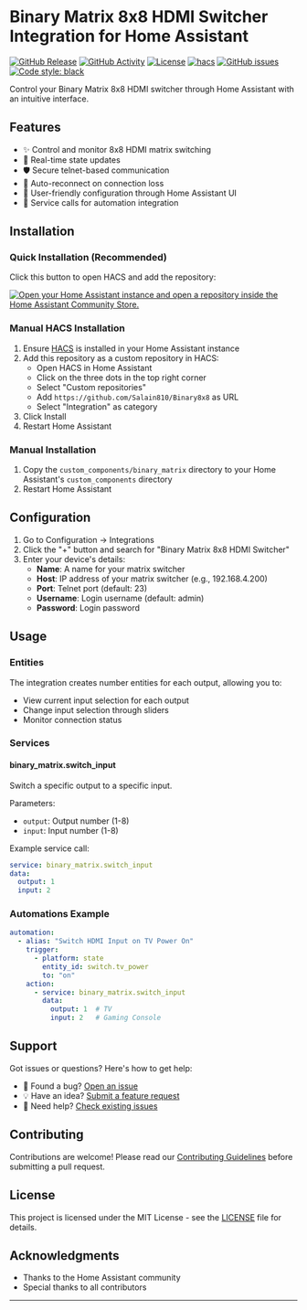 # Binary Matrix 8x8 HDMI Switcher Integration for Home Assistant

[![GitHub Release][releases-shield]][releases]
[![GitHub Activity][commits-shield]][commits]
[![License][license-shield]](LICENSE)
[![hacs][hacsbadge]][hacs]
[![GitHub issues](https://img.shields.io/github/issues/Salain810/Binary8x8)](https://github.com/Salain810/Binary8x8/issues)
[![Code style: black](https://img.shields.io/badge/code%20style-black-000000.svg)](https://github.com/psf/black)

Control your Binary Matrix 8x8 HDMI switcher through Home Assistant with an intuitive interface.

## Features

- ✨ Control and monitor 8x8 HDMI matrix switching
- 🔄 Real-time state updates
- 🛡️ Secure telnet-based communication
- 🔌 Auto-reconnect on connection loss
- 🎯 User-friendly configuration through Home Assistant UI
- 🤖 Service calls for automation integration

## Installation

### Quick Installation (Recommended)

Click this button to open HACS and add the repository:

[![Open your Home Assistant instance and open a repository inside the Home Assistant Community Store.][add-repo-shield]][add-repo]

### Manual HACS Installation

1. Ensure [HACS](https://hacs.xyz) is installed in your Home Assistant instance
2. Add this repository as a custom repository in HACS:
   - Open HACS in Home Assistant
   - Click on the three dots in the top right corner
   - Select "Custom repositories"
   - Add `https://github.com/Salain810/Binary8x8` as URL
   - Select "Integration" as category
3. Click Install
4. Restart Home Assistant

### Manual Installation

1. Copy the `custom_components/binary_matrix` directory to your Home Assistant's `custom_components` directory
2. Restart Home Assistant

## Configuration

1. Go to Configuration -> Integrations
2. Click the "+" button and search for "Binary Matrix 8x8 HDMI Switcher"
3. Enter your device's details:
   - **Name**: A name for your matrix switcher
   - **Host**: IP address of your matrix switcher (e.g., 192.168.4.200)
   - **Port**: Telnet port (default: 23)
   - **Username**: Login username (default: admin)
   - **Password**: Login password

## Usage

### Entities

The integration creates number entities for each output, allowing you to:
- View current input selection for each output
- Change input selection through sliders
- Monitor connection status

### Services

#### binary_matrix.switch_input
Switch a specific output to a specific input.

Parameters:
- `output`: Output number (1-8)
- `input`: Input number (1-8)

Example service call:
```yaml
service: binary_matrix.switch_input
data:
  output: 1
  input: 2
```

### Automations Example

```yaml
automation:
  - alias: "Switch HDMI Input on TV Power On"
    trigger:
      - platform: state
        entity_id: switch.tv_power
        to: "on"
    action:
      - service: binary_matrix.switch_input
        data:
          output: 1  # TV
          input: 2   # Gaming Console
```

## Support

Got issues or questions? Here's how to get help:

- 🐛 Found a bug? [Open an issue](https://github.com/Salain810/Binary8x8/issues)
- 💡 Have an idea? [Submit a feature request](https://github.com/Salain810/Binary8x8/issues)
- 🤔 Need help? [Check existing issues](https://github.com/Salain810/Binary8x8/issues?q=is%3Aissue)

## Contributing

Contributions are welcome! Please read our [Contributing Guidelines](CONTRIBUTING.md) before submitting a pull request.

## License

This project is licensed under the MIT License - see the [LICENSE](LICENSE) file for details.

## Acknowledgments

- Thanks to the Home Assistant community
- Special thanks to all contributors

---

[releases-shield]: https://img.shields.io/github/release/Salain810/Binary8x8.svg
[releases]: https://github.com/Salain810/Binary8x8/releases
[commits-shield]: https://img.shields.io/github/commit-activity/y/Salain810/Binary8x8.svg
[commits]: https://github.com/Salain810/Binary8x8/commits/main
[hacs]: https://github.com/hacs/integration
[hacsbadge]: https://img.shields.io/badge/HACS-Custom-orange.svg
[license-shield]: https://img.shields.io/github/license/Salain810/Binary8x8.svg
[add-repo-shield]: https://my.home-assistant.io/badges/hacs_repository.svg
[add-repo]: https://my.home-assistant.io/redirect/hacs_repository/?owner=Salain810&repository=Binary8x8&category=integration